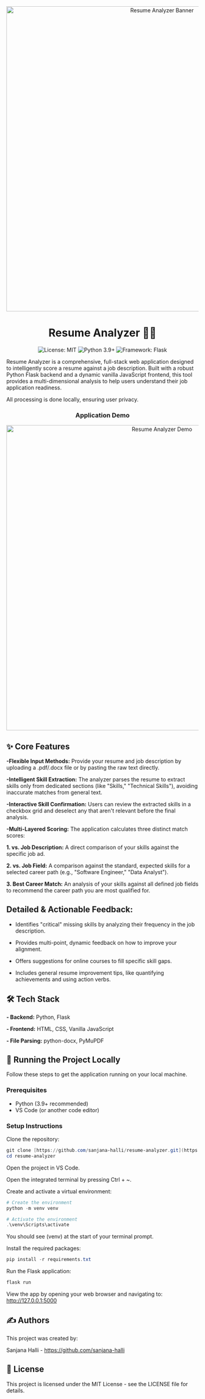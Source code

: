 <!-- Optional: Add a project banner here -->

<div align="center">
<img src="https://github.com/user-attachments/assets/41d4fd42-ac80-444f-b649-9db0784daaeb" alt="Resume Analyzer Banner" width="800"/>
</div>

<h1 align="center"> Resume Analyzer 📁✨</h1>

<div align="center">
<!-- Badges - Corrected URLs -->
<img src="https://img.shields.io/badge/License-MIT-blue.svg" alt="License: MIT">
<img src="https://img.shields.io/badge/Python-3.9%2B-brightgreen.svg" alt="Python 3.9+">
<img src="https://img.shields.io/badge/Framework-Flask-orange.svg" alt="Framework: Flask">
</div>

Resume Analyzer is a comprehensive, full-stack web application designed to intelligently score a resume against a job description. Built with a robust Python Flask backend and a dynamic vanilla JavaScript frontend, this tool provides a multi-dimensional analysis to help users understand their job application readiness.

All processing is done locally, ensuring user privacy.

<div align="center">
<h3>Application Demo</h3>
<img src="https://github.com/user-attachments/assets/479fec74-a79d-4ce6-9264-8ed8cb94dd4b" alt="Resume Analyzer Demo" width="800"/>
</div>

## ✨ Core Features
**-Flexible Input Methods:** Provide your resume and job description by uploading a .pdf/.docx file or by pasting the raw text directly.

**-Intelligent Skill Extraction:** The analyzer parses the resume to extract skills only from dedicated sections (like "Skills," "Technical Skills"), avoiding inaccurate matches from general text.

**-Interactive Skill Confirmation:** Users can review the extracted skills in a checkbox grid and deselect any that aren't relevant before the final analysis.

**-Multi-Layered Scoring:** The application calculates three distinct match scores:

  **1. vs. Job Description:** A direct comparison of your skills against the specific job ad.

  **2. vs. Job Field:** A comparison against the standard, expected skills for a selected career path (e.g., "Software Engineer," "Data Analyst").

  **3. Best Career Match:** An analysis of your skills against all defined job fields to recommend the career path you are most qualified for.

## Detailed & Actionable Feedback:

- Identifies "critical" missing skills by analyzing their frequency in the job description.

- Provides multi-point, dynamic feedback on how to improve your alignment.

- Offers suggestions for online courses to fill specific skill gaps.

- Includes general resume improvement tips, like quantifying achievements and using action verbs.

## 🛠️ Tech Stack

**- Backend:** Python, Flask

**- Frontend:** HTML, CSS, Vanilla JavaScript

**- File Parsing:** python-docx, PyMuPDF

## 🚀 Running the Project Locally
Follow these steps to get the application running on your local machine.

### Prerequisites
- Python (3.9+ recommended)
- VS Code (or another code editor)

### Setup Instructions
Clone the repository:
```powershell
git clone [https://github.com/sanjana-halli/resume-analyzer.git](https://github.com/sanjana-halli/resume-analyzer.git)
cd resume-analyzer
```

Open the project in VS Code.

Open the integrated terminal by pressing Ctrl + ~.

Create and activate a virtual environment:

```powershell
# Create the environment
python -m venv venv
```

```powershell
# Activate the environment
.\venv\Scripts\activate
```

You should see (venv) at the start of your terminal prompt.

Install the required packages:

```powershell
pip install -r requirements.txt
```

Run the Flask application:

```powershell
flask run
```

View the app by opening your web browser and navigating to:
http://127.0.0.1:5000

## ✍️ Authors
This project was created by:

Sanjana Halli - https://github.com/sanjana-halli

## 📄 License
This project is licensed under the MIT License - see the LICENSE file for details.

